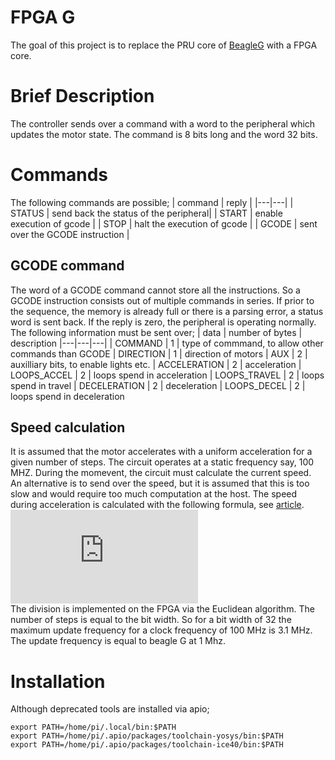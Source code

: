 # FPGA G

The goal of this project is to replace the PRU core of [BeagleG](https://github.com/hzeller/beagleg) with a FPGA core.

# Brief Description
The controller sends over a command with a word to the peripheral which updates the motor state.
The command is 8 bits long and the word 32 bits.

# Commands
The following commands are possible;
| command | reply |
|---|---|
| STATUS | send back the status of the peripheral|
| START | enable execution of gcode |
| STOP | halt the execution of gcode |
| GCODE | sent over the GCODE instruction |

## GCODE command
The word of a GCODE command cannot store all the instructions. So a GCODE instruction 
consists out of multiple commands in series.
If prior to the sequence, the memory is already full or there is a parsing error, a status word is sent back.
If the reply is zero, the peripheral is operating normally. The following information must be sent over;
| data | number of bytes | description
|---|---|---|
| COMMAND | 1 | type of commmand, to allow other commands than GCODE
| DIRECTION | 1 | direction of motors
| AUX | 2 | auxilliary bits, to enable lights etc.
| ACCELERATION | 2 | acceleration
| LOOPS_ACCEL | 2 | loops spend in acceleration
| LOOPS_TRAVEL | 2 | loops spend in travel
| DECELERATION | 2 | deceleration
| LOOPS_DECEL | 2 | loops spend in deceleration

## Speed calculation
It is assumed that the motor accelerates with a uniform acceleration for a given number of steps.
The circuit operates at a static frequency say, 100 MHZ. During the momevent, the circuit must calculate the current speed.  
An alternative is to send over the speed, but it is assumed that this is too slow and would require too much computation at the host.
The speed during acceleration is calculated with the following formula, see [article](https://www.embedded.com/generate-stepper-motor-speed-profiles-in-real-time/).  
![c_i = c_{i-1}-\frac{2C_{i-1}}{4n_i+1}](http://www.sciweavers.org/tex2img.php?eq=c_i%20%3D%20c_%7Bi-1%7D-%5Cfrac%7B2C_%7Bi-1%7D%7D%7B4n_i%2B1%7D%20&bc=White&fc=Black&im=jpg&fs=12&ff=arev&edit=0)  
The division is implemented on the FPGA via the Euclidean algorithm. The number of steps is equal to the bit width.
So for a bit width of 32 the maximum update frequency for a clock frequency of 100 MHz is 3.1 MHz.
The update frequency is equal to beagle G at 1 Mhz.
# Installation
 Although deprecated tools are installed via apio;
```
export PATH=/home/pi/.local/bin:$PATH
export PATH=/home/pi/.apio/packages/toolchain-yosys/bin:$PATH
export PATH=/home/pi/.apio/packages/toolchain-ice40/bin:$PATH
``` 
